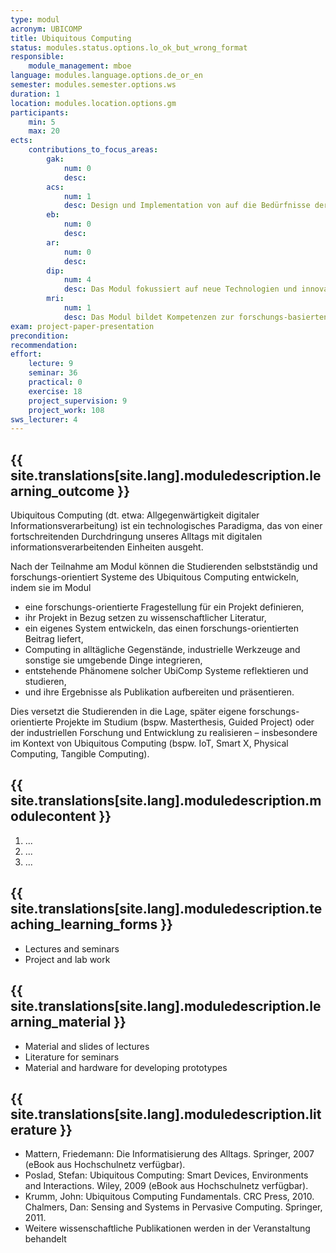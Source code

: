```yaml
---
type: modul
acronym: UBICOMP
title: Ubiquitous Computing
status: modules.status.options.lo_ok_but_wrong_format
responsible: 
    module_management: mboe
language: modules.language.options.de_or_en
semester: modules.semester.options.ws
duration: 1
location: modules.location.options.gm
participants: 
    min: 5
    max: 20
ects: 
    contributions_to_focus_areas:
        gak: 
            num: 0
            desc:
        acs: 
            num: 1
            desc: Design und Implementation von auf die Bedürfnisse der Nutzer*innen angepassten User Interfaces.
        eb: 
            num: 0
            desc:
        ar: 
            num: 0
            desc:
        dip: 
            num: 4
            desc: Das Modul fokussiert auf neue Technologien und innovative Produkte, die dadurch ermöglicht werden. Dabei vermittelt das Modul ein forschungs-orientiertes Vorgehen und liefert damit eine Basis für Innovation im Bereich allgegenwärtiger Technologien.
        mri: 
            num: 1
            desc: Das Modul bildet Kompetenzen zur forschungs-basierten Erkundung neuer IT-Technologien.
exam: project-paper-presentation
precondition: 
recommendation: 
effort:
    lecture: 9
    seminar: 36
    practical: 0
    exercise: 18
    project_supervision: 9
    project_work: 108
sws_lecturer: 4  
---
```



## {{ site.translations[site.lang].moduledescription.learning_outcome }}
<!-- Learning Outcome -->

Ubiquitous Computing (dt. etwa: Allgegenwärtigkeit digitaler Informationsverarbeitung) ist ein technologisches Paradigma, das von einer fortschreitenden Durchdringung unseres Alltags mit digitalen informationsverarbeitenden Einheiten ausgeht. 

Nach der Teilnahme am Modul können die Studierenden selbstständig und forschungs-orientiert Systeme des Ubiquitous Computing entwickeln, indem sie im Modul

* eine forschungs-orientierte Fragestellung für ein Projekt definieren,
* ihr Projekt in Bezug setzen zu wissenschaftlicher Literatur,
* ein eigenes System entwickeln, das einen forschungs-orientierten Beitrag liefert,
* Computing in alltägliche Gegenstände, industrielle Werkzeuge and sonstige sie umgebende Dinge integrieren,
* entstehende Phänomene solcher UbiComp Systeme reflektieren und studieren,
* und ihre Ergebnisse als Publikation aufbereiten und präsentieren.

Dies versetzt die Studierenden in die Lage, später eigene forschungs-orientierte Projekte im Studium (bspw. Masterthesis, Guided Project) oder der industriellen Forschung und Entwicklung zu realisieren – insbesondere im Kontext von Ubiquitous Computing (bspw. IoT, Smart X, Physical Computing, Tangible Computing).

## {{ site.translations[site.lang].moduledescription.modulecontent }}
<!-- Modulinhalt -->

1. ...
1. ...
1. ...


## {{ site.translations[site.lang].moduledescription.teaching_learning_forms }}
<!-- Lehr- und Lernformen -->

* Lectures and seminars
* Project and lab work

## {{ site.translations[site.lang].moduledescription.learning_material }}
<!-- Zur Verfügung gestelltes Lehrmaterial -->

* Material and slides of lectures
* Literature for seminars
* Material and hardware for developing prototypes


## {{ site.translations[site.lang].moduledescription.literature }}
<!-- Weiterführende Literatur -->

* Mattern, Friedemann: Die Informatisierung des Alltags. Springer, 2007 (eBook aus Hochschulnetz verfügbar).
* Poslad, Stefan: Ubiquitous Computing: Smart Devices, Environments and Interactions. Wiley, 2009 (eBook aus Hochschulnetz verfügbar).
* Krumm, John: Ubiquitous Computing Fundamentals. CRC Press, 2010.
Chalmers, Dan: Sensing and Systems in Pervasive Computing. Springer, 2011.
* Weitere wissenschaftliche Publikationen werden in der Veranstaltung behandelt
